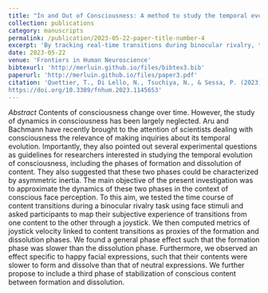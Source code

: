 ```yaml
---
title: "In and Out of Consciousness: A method to study the temporal evolution of consciousness during binocular rivalry"
collection: publications
category: manuscripts
permalink: /publication/2023-05-22-paper-title-number-4
excerpt: 'By tracking real-time transitions during binocular rivalry, this study reveals asymmetric dynamics in the formation and dissolution of conscious face perception, with happy expressions showing prolonged temporal inertia.'
date: 2023-05-22
venue: 'Frontiers in Human Neuroscience'
bibtexurl: 'http://merluin.github.io/files/bibtex3.bib'
paperurl: 'http://merluin.github.io/files/paper3.pdf'
citation: 'Quettier, T., Di Lello, N., Tsuchiya, N., & Sessa, P. (2023). In and Out of Consciousness: A method to study the temporal evolution of consciousness during binocular rivalry.Frontiers in Human Neuroscience, 17. 
https://doi.org/10.3389/fnhum.2023.1145653'
---
```

*Abstract*
Contents of consciousness change over time. However, the study of dynamics in consciousness has been largely neglected. Aru and Bachmann have recently brought to the attention of scientists dealing with consciousness the relevance of making inquiries about its temporal evolution. Importantly, they also pointed out several experimental questions as guidelines for researchers interested in studying the temporal evolution of consciousness, including the phases of formation and dissolution of content. They also suggested that these two phases could be characterized by asymmetric inertia. The main objective of the present investigation was to approximate the dynamics of these two phases in the context of conscious face perception. To this aim, we tested the time course of content transitions during a binocular rivalry task using face stimuli and asked participants to map their subjective experience of transitions from one content to the other through a joystick. We then computed metrics of joystick velocity linked to content transitions as proxies of the formation and dissolution phases. We found a general phase effect such that the formation phase was slower than the dissolution phase. Furthermore, we observed an effect specific to happy facial expressions, such that their contents were slower to form and dissolve than that of neutral expressions. We further propose to include a third phase of stabilization of conscious content between formation and dissolution.

